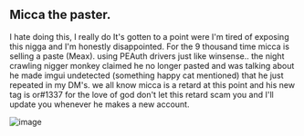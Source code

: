 ## Micca the paster.

I hate doing this, I really do It's gotten to a point were I'm tired of exposing this nigga and I'm honestly disappointed. For the 9 thousand time micca is selling a paste (Meax). using PEAuth drivers just like winsense.. the night crawling nigger monkey claimed he no longer pasted and was talking about he made imgui undetected (something happy cat mentioned) that he just repeated in my DM's. we all know micca is a retard at this point and his new tag is or#1337 for the love of god don't let this retard scam you and I'll update you whenever he makes a new account. 


![image](https://user-images.githubusercontent.com/71342003/149041006-b8947c49-cdc5-44d8-8ed6-7cd356d94014.png)
